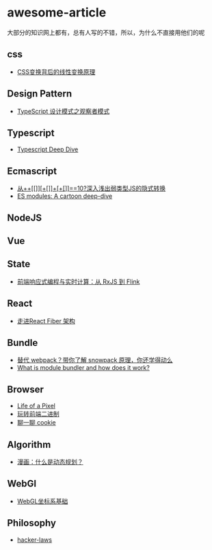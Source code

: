 # awesome-article
大部分的知识网上都有，总有人写的不错，所以，为什么不直接用他们的呢


## css
- [CSS变换背后的线性变换原理](https://mp.weixin.qq.com/s/Xp6xneVFDyGAfj9s1ONSFQ)
## Design Pattern
- [TypeScript 设计模式之观察者模式](https://juejin.im/post/6862112623417098248?utm_source=gold_browser_extension)
## Typescript
- [Typescript Deep Dive](https://basarat.gitbook.io/typescript/)
## Ecmascript
- [从++[[]][+[]]+[+[]]==10?深入浅出弱类型JS的隐式转换](https://github.com/jawil/blog/issues/5)
- [ES modules: A cartoon deep-dive](https://hacks.mozilla.org/2018/03/es-modules-a-cartoon-deep-dive/)
## NodeJS
## Vue
## State
- [前端响应式编程与实时计算：从 RxJS 到 Flink](https://mp.weixin.qq.com/s/m5kBSTYg95qHHOaZn1NV0g)
## React
- [走进React Fiber 架构](https://juejin.cn/post/6844904019660537869)
## Bundle
- [替代 webpack？带你了解 snowpack 原理，你还学得动么](https://zhuanlan.zhihu.com/p/149351900)
- [What is module bundler and how does it work?](https://lihautan.com/what-is-module-bundler-and-how-does-it-work/#what-is-a-module-bundler)
## Browser
- [Life of a Pixel](https://docs.google.com/presentation/d/1boPxbgNrTU0ddsc144rcXayGA_WF53k96imRH8Mp34Y/edit#slide=id.g60f92a5151_40_0)
- [玩转前端二进制](https://mp.weixin.qq.com/s/QHi6BVM5Jt8XwZ_FKcRYsg)
- [聊一聊 cookie](https://segmentfault.com/a/1190000004556040)
## Algorithm
- [漫画：什么是动态规划？](https://juejin.cn/post/6844903520039075847)
## WebGl
- [WebGL坐标系基础](https://juejin.im/post/6890795086054260750?utm_source=gold_browser_extension)
## Philosophy
- [hacker-laws](https://github.com/nusr/hacker-laws-zh)
